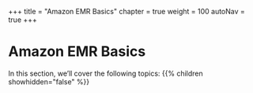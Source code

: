 +++
title = "Amazon EMR Basics"
chapter = true
weight = 100
autoNav = true
+++

# Amazon EMR Basics

In this section, we’ll cover the following topics:
{{% children showhidden="false" %}}